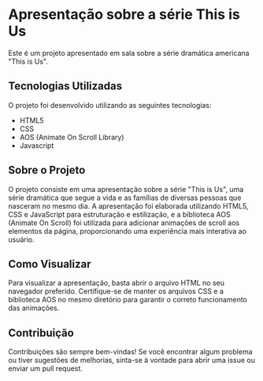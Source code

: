 # Apresentação sobre a série This is Us

Este é um projeto apresentado em sala sobre a série dramática americana "This is Us".

## Tecnologias Utilizadas

O projeto foi desenvolvido utilizando as seguintes tecnologias:

- HTML5
- CSS
- AOS (Animate On Scroll Library)
- Javascript

## Sobre o Projeto

O projeto consiste em uma apresentação sobre a série "This is Us", uma série dramática que segue a vida e as famílias de diversas pessoas que nasceram no mesmo dia. A apresentação foi elaborada utilizando HTML5, CSS e JavaScript para estruturação e estilização, e a biblioteca AOS (Animate On Scroll) foi utilizada para adicionar animações de scroll aos elementos da página, proporcionando uma experiência mais interativa ao usuário.

## Como Visualizar

Para visualizar a apresentação, basta abrir o arquivo HTML no seu navegador preferido. Certifique-se de manter os arquivos CSS e a biblioteca AOS no mesmo diretório para garantir o correto funcionamento das animações.

## Contribuição

Contribuições são sempre bem-vindas! Se você encontrar algum problema ou tiver sugestões de melhorias, sinta-se à vontade para abrir uma issue ou enviar um pull request.
